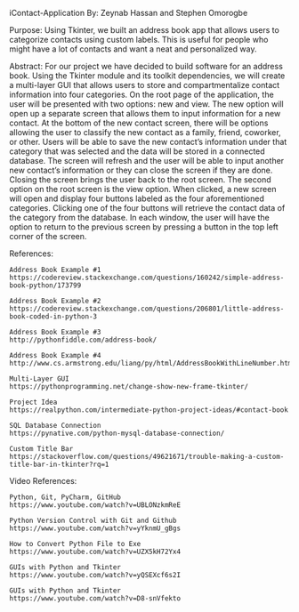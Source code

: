 iContact-Application
	By: Zeynab Hassan and Stephen Omorogbe

Purpose:
	Using Tkinter, we built an address book app that allows users to categorize contacts using custom labels. This is useful for people who might have a lot of contacts and want a neat and personalized way.


Abstract:
	For our project we have decided to build software for an address book. Using the Tkinter module and its toolkit dependencies, we will create a multi-layer GUI that allows users to store and compartmentalize contact information into four categories.
	On the root page of the application, the user will be presented with two options: new and view. The new option will open up a separate screen that allows them to input information for a new contact. At the bottom of the new contact screen, there will be options allowing the user to classify the new contact as a family, friend, coworker, or other. Users will be able to save the new contact’s information under that category that was selected and the data will be stored in a connected database. The screen will refresh and the user will be able to input another new contact’s information or they can close the screen if they are done. Closing the screen brings the user back to the root screen.
	The second option on the root screen is the view option. When clicked, a new screen will open and display four buttons labeled as the four aforementioned categories. Clicking one of the four buttons will retrieve the contact data of the category from the database. In each window, the user will have the option to return to the previous screen by pressing a button in the top left corner of the screen. 




References:

	Address Book Example #1
	https://codereview.stackexchange.com/questions/160242/simple-address-book-python/173799

	Address Book Example #2
	https://codereview.stackexchange.com/questions/206801/little-address-book-coded-in-python-3

	Address Book Example #3
	http://pythonfiddle.com/address-book/

	Address Book Example #4
	http://www.cs.armstrong.edu/liang/py/html/AddressBookWithLineNumber.html?

	Multi-Layer GUI
	https://pythonprogramming.net/change-show-new-frame-tkinter/

	Project Idea
	https://realpython.com/intermediate-python-project-ideas/#contact-book

	SQL Database Connection
	https://pynative.com/python-mysql-database-connection/

	Custom Title Bar
	https://stackoverflow.com/questions/49621671/trouble-making-a-custom-title-bar-in-tkinter?rq=1	



Video References:

	Python, Git, PyCharm, GitHub
	https://www.youtube.com/watch?v=UBLONzkmReE	

	Python Version Control with Git and Github
	https://www.youtube.com/watch?v=yYknmU_gBgs	

	How to Convert Python File to Exe
	https://www.youtube.com/watch?v=UZX5kH72Yx4	

	GUIs with Python and Tkinter
	https://www.youtube.com/watch?v=yQSEXcf6s2I	

	GUIs with Python and Tkinter
	https://www.youtube.com/watch?v=D8-snVfekto	
